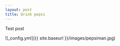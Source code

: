 ```yaml
---
layout: post
title: Drink pepsi
---
```


Test post

![_config.yml]({{ site.baseurl }}/images/pepsiman.jpg)
